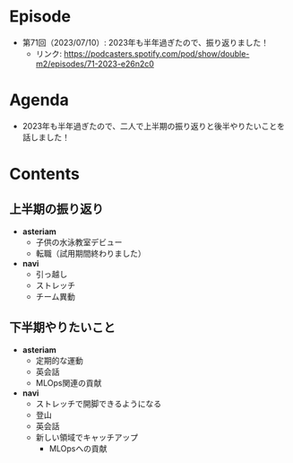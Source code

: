 # Episode

- 第71回（2023/07/10）: 2023年も半年過ぎたので、振り返りました！
  - リンク: https://podcasters.spotify.com/pod/show/double-m2/episodes/71-2023-e26n2c0

# Agenda

- 2023年も半年過ぎたので、二人で上半期の振り返りと後半やりたいことを話しました！

# Contents

## 上半期の振り返り

- **asteriam**
  - 子供の水泳教室デビュー
  - 転職（試用期間終わりました）
- **navi**
  - 引っ越し
  - ストレッチ
  - チーム異動

## 下半期やりたいこと

- **asteriam**
  - 定期的な運動
  - 英会話
  - MLOps関連の貢献
- **navi**
  - ストレッチで開脚できるようになる
  - 登山
  - 英会話
  - 新しい領域でキャッチアップ
    - MLOpsへの貢献
